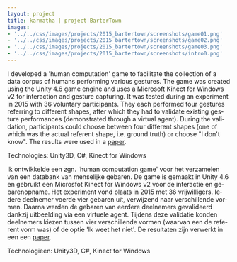 ```yaml
---
layout: project
title: karmaṭha | project BarterTown
images: 
- '../../css/images/projects/2015_bartertown/screenshots/game01.png'
- '../../css/images/projects/2015_bartertown/screenshots/game02.png'
- '../../css/images/projects/2015_bartertown/screenshots/game03.png'
- '../../css/images/projects/2015_bartertown/screenshots/intro0.png'
---
```


<section class="content-block multi-lang-block">
    <div lang="en">
        <p>
I developed a 'human computation' game to facilitate the collection of a data corpus of humans performing various gestures. The game was created using the Unity 4.6 game engine and uses a Microsoft Kinect for Windows v2 for interaction and gesture capturing. It was tested during an experiment in 2015 with 36 voluntary participants. They each performed four gestures referring to different shapes, after which they had to validate existing gesture performances (demonstrated through a virtual agent). During the validation, participants could choose between four different shapes (one of which was the actual referent shape, i.e. ground truth) or choose "I don't know". The results were used in a <a href="http://mediatechnology.leiden.edu/research/theses/bartertown-human-computation-game-to-create-a-dataset-of-iconic-gestures">paper</a>.
        </p>
        <p>
Technologies: Unity3D, C#, Kinect for Windows    
        </p>
    </div>
    <div lang="nl">
        <p>
Ik ontwikkelde een zgn. 'human computation game' voor het verzamelen van een databank van menselijke gebaren. De game is gemaakt in Unity 4.6 en gebruikt een Microsfot Kinect for Windows v2 voor de interactie en gebarenopname. Het experiment vond plaats in 2015 met 36 vrijwilligers. Iedere deelnemer voerde vier gebaren uit, verwijzend naar verschillende vormen. Daarna werden de gebaren van eerdere deelnemers gevalideerd dankzij uitbeelding via een virtuele agent. Tijdens deze validatie konden deelnemers kiezen tussen vier verschillende vormen (waarvan een de referent vorm was) of de optie 'Ik weet het niet'. De resultaten zijn verwerkt in een een <a href="http://mediatechnology.leiden.edu/research/theses/bartertown-human-computation-game-to-create-a-dataset-of-iconic-gestures">paper</a>.
        </p>
        <p>
Technologieen: Unity3D, C#, Kinect for Windows    
        </p>
    </div>
</section>

